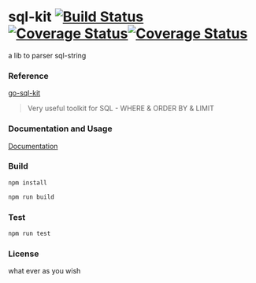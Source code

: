 # sql-kit [![Build Status](https://travis-ci.org/axetroy/sql-kit.svg?branch=master)](https://travis-ci.org/axetroy/sql-kit)[![Coverage Status](https://coveralls.io/repos/github/axetroy/sql-kit/badge.svg?branch=master)](https://coveralls.io/github/axetroy/sql-kit?branch=master)[![Coverage Status](https://david-dm.org/axetroy/sql-kit.svg)](https://david-dm.org/axetroy/sql-kit)

a lib to parser sql-string

### Reference

[go-sql-kit](https://github.com/suboat/go-sql-kit)

> Very useful toolkit for SQL - WHERE & ORDER BY & LIMIT


### Documentation and Usage

[Documentation](http://axetroy.github.io/sql-kit/)


### Build

```bash
npm install

npm run build
```

### Test

```bash
npm run test
```

### License

what ever as you wish
